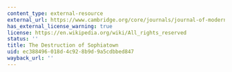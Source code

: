 ```yaml
---
content_type: external-resource
external_url: https://www.cambridge.org/core/journals/journal-of-modern-african-studies/article/abs/destruction-of-sophiatown/A030DFB5775F7D9413F14F49C525C87B
has_external_license_warning: true
license: https://en.wikipedia.org/wiki/All_rights_reserved
status: ''
title: The Destruction of Sophiatown
uid: ec388496-018d-4c92-8b9d-9a5cdbbed847
wayback_url: ''
---
```

